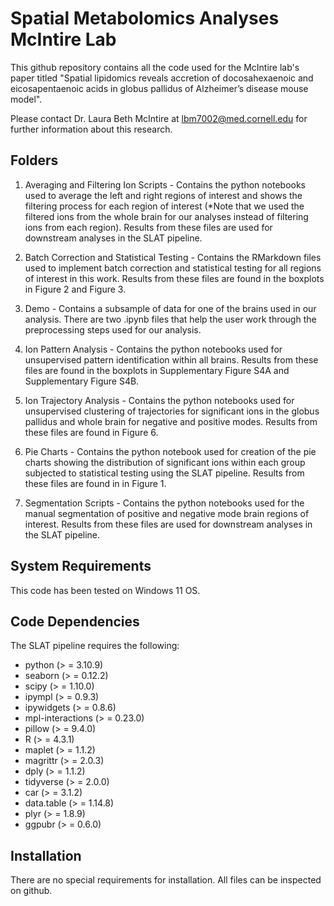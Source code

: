 # Spatial Metabolomics Analyses McIntire Lab

This github repository contains all the code used for the McIntire lab's paper titled "Spatial lipidomics reveals accretion of docosahexaenoic and eicosapentaenoic acids in globus pallidus of Alzheimer’s disease mouse model".

Please contact Dr. Laura Beth McIntire at lbm7002@med.cornell.edu for further information about this research.

## Folders

1. Averaging and Filtering Ion Scripts - Contains the python notebooks used to average the left and right regions of interest and shows the filtering process for each region of interest (*Note that we used the filtered ions from the whole brain for our analyses instead of filtering ions from each region). Results from these files are used for downstream analyses in the SLAT pipeline.

2. Batch Correction and Statistical Testing - Contains the RMarkdown files used to implement batch correction and statistical testing for all regions of interest in this work. Results from these files are found in the boxplots in Figure 2 and Figure 3.

3. Demo - Contains a subsample of data for one of the brains used in our analysis. There are two .ipynb files that help the user work through the preprocessing steps used for our analysis. 

4. Ion Pattern Analysis - Contains the python notebooks used for unsupervised pattern identification within all brains. Results from these files are found in the boxplots in Supplementary Figure S4A and Supplementary Figure S4B.

5. Ion Trajectory Analysis - Contains the python notebooks used for unsupervised clustering of trajectories for significant ions in the globus pallidus and whole brain for negative and positive modes. Results from these files are found in Figure 6.

6. Pie Charts - Contains the python notebook used for creation of the pie charts showing the distribution of significant ions within each group subjected to statistical testing using the SLAT pipeline. Results from these files are found in in Figure 1.

7. Segmentation Scripts - Contains the python notebooks used for the manual segmentation of positive and negative mode brain regions of interest. Results from these files are used for downstream analyses in the SLAT pipeline.


## System Requirements
This code has been tested on Windows 11 OS.

## Code Dependencies
The SLAT pipeline requires the following:
* python (> = 3.10.9)
* seaborn (> = 0.12.2)
* scipy (> = 1.10.0)
* ipympl (> = 0.9.3)
* ipywidgets (> = 0.8.6)
* mpl-interactions (> = 0.23.0)
* pillow (> = 9.4.0)
* R (> = 4.3.1)
* maplet (> = 1.1.2)
* magrittr (> = 2.0.3)
* dply (> = 1.1.2)
* tidyverse (> = 2.0.0)
* car (> = 3.1.2)
* data.table (> = 1.14.8)
* plyr (> = 1.8.9)
* ggpubr (> = 0.6.0)

## Installation
There are no special requirements for installation. All files can be inspected on github. 
